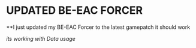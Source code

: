 # UPDATED BE-EAC FORCER

**I just updated my BE-EAC Forcer to the latest gamepatch it should work

*its working with Data usage*
